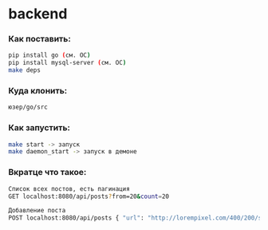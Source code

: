# backend

### Как поставить:
```bash
pip install go (см. ОС)
pip install mysql-server (см. ОС)
make deps
```

### Куда клонить:
```bash
юзер/go/src
```

### Как запустить:
```bash
make start -> запуск
make daemon_start -> запуск в демоне
```

### Вкратце что такое:
```bash
Список всех постов, есть пагинация
GET localhost:8080/api/posts?from=20&count=20

Добавление поста
POST localhost:8080/api/posts { "url": "http://lorempixel.com/400/200/sports/"}
```
